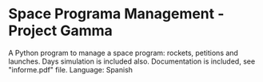 # Space Programa Management - Project Gamma
A Python program to manage a space program: rockets, petitions and launches. Days simulation is included also.
Documentation is included, see "informe.pdf" file.
Language: Spanish
